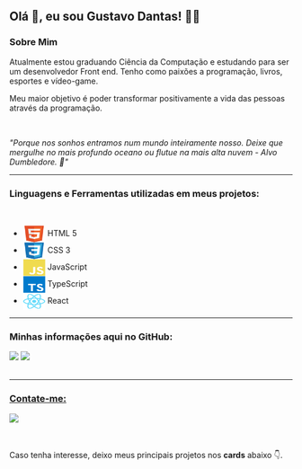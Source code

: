 ## Olá 👋, eu sou Gustavo Dantas! 👨‍💻

### Sobre Mim

Atualmente estou graduando Ciência da Computação e estudando para ser um desenvolvedor Front end. Tenho como paixões a programação, livros, esportes e vídeo-game.

Meu maior objetivo é poder transformar positivamente a vida das pessoas através da programação. 


<br>

*"Porque nos sonhos entramos num mundo inteiramente nosso. Deixe que mergulhe no mais profundo oceano ou flutue na mais alta nuvem - Alvo Dumbledore. 🧙"*

---

### Linguagens e Ferramentas utilizadas em meus projetos:

<div style="display: inline_block"><br>
  <ul>
    <li>
      <img align="center" alt="Gustavo-HTML" height="30" width="40" src="https://raw.githubusercontent.com/devicons/devicon/master/icons/html5/html5-original.svg">
      HTML 5
    </li>
    <li>
      <img align="center" alt="Gustavo-CSS" height="30" width="40" src="https://raw.githubusercontent.com/devicons/devicon/master/icons/css3/css3-original.svg">
      CSS 3
    </li>
    <li>
      <img align="center" alt="Gustavo-Js" height="30" width="40" src="https://raw.githubusercontent.com/devicons/devicon/master/icons/javascript/javascript-plain.svg">
      JavaScript
    </li>
    <li>
      <img align="center" alt="Gustavo-Ts" height="30" width="40" src="https://raw.githubusercontent.com/devicons/devicon/master/icons/typescript/typescript-plain.svg">
      TypeScript
    </li>
    <li>
      <img align="center" alt="Gustavo-React" height="30" width="40" src="https://raw.githubusercontent.com/devicons/devicon/master/icons/react/react-original.svg">
      React
    </li>
  </ul>
</div>

---

### Minhas informações aqui no GitHub:

<div>
<img height="180em" src="https://github-readme-stats.vercel.app/api?username=gustavomarim&show_icons=true&theme=tokyonight&include_all_commits=true&count_private=true"/>
<a href="https://github.com/gustavomarim">
<img height="180em" src="https://github-readme-stats.vercel.app/api/top-langs/?username=gustavomarim&layout=compact&langs_count=7&theme=tokyonight"/>
</div>
  
<br>
  
---

### Contate-me:

[<img src="https://img.shields.io/badge/linkedin-%230077B5.svg?&style=for-the-badge&logo=linkedin&logoColor=white" />](https://www.linkedin.com/in/gustavodantasmarim/) 

 <br>
  
 Caso tenha interesse, deixo meus principais projetos nos **cards** abaixo 👇.
